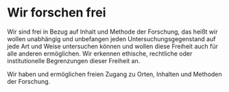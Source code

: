<!---
   NAME - The NAME of this project is:
ethos

  FILE - The FILENAME of the current file is:
/v2a1.md

  CREATION - This project was CREATED on:
2017-01-28-16:15:00 UTC

  MODIFICATION - This project was last MODIFIED on:
2017-01-28-16:15:00 UTC

  VERSION - The current VERSION of this project is:
<git-commit-hash>-2017-01-28-16:15:00 UTC

  CREATOR(S) - This project was CREATED by:
Michael Czechowski, Martin Maga

  CONTACT - You can CONTACT the creator(s) or developer(s) of this project at:
E-Mail: mail@martinmaga.de

  COPYRIGHT - The COPYRIGHT holder of this project is:
COPYRIGHT (c) 2016 Martin Maga

  LICENSE - This project is LICENSED under the following license:
Martin Maga 2016 CC BY-SA 4.0 https://creativecommons.org

  SUBFILE – This is a SUBFILE! For more INFORMATION on this project go to:
/README.md
--->

# Wir forschen frei

Wir sind frei in Bezug auf Inhalt und Methode der Forschung, das heißt wir wollen unabhängig und unbefangen jeden Untersuchungsgegenstand auf jede Art und Weise untersuchen können und wollen diese Freiheit auch für alle anderen ermöglichen. Wir erkennen ethische, rechtliche oder institutionelle Begrenzungen dieser Freiheit an.

Wir haben und ermöglichen freien Zugang zu Orten, Inhalten und Methoden der Forschung.
